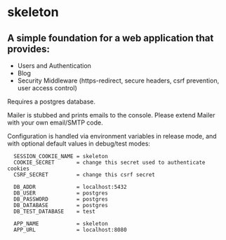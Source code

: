 skeleton
========

A simple foundation for a web application that provides:
------
* Users and Authentication
* Blog
* Security Middleware (https-redirect, secure headers, csrf prevention, user access control)

Requires a postgres database.

Mailer is stubbed and prints emails to the console. Please extend Mailer with your own email/SMTP code.

Configuration is handled via environment variables in release mode, and with optional default values in debug/test modes:

```
  SESSION_COOKIE_NAME = skeleton
  COOKIE_SECRET       = change this secret used to authenticate cookies
  CSRF_SECRET         = change this csrf secret

  DB_ADDR             = localhost:5432
  DB_USER             = postgres
  DB_PASSWORD         = postgres
  DB_DATABASE         = postgres
  DB_TEST_DATABASE    = test

  APP_NAME            = skeleton
  APP_URL             = localhost:8080
```
